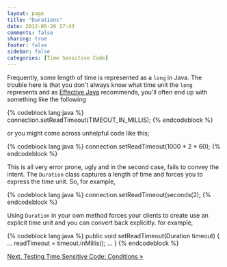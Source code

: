 ```yaml
---
layout: page
title: "Durations"
date: 2012-05-26 17:43
comments: false
sharing: true
footer: false
sidebar: false
categories: [Time Sensitive Code]
---
```


Frequently, some length of time is represented as a `long` in Java. The trouble here is that you don't always know what time unit the `long` represents and as [Effective Java](http://java.sun.com/docs/books/effective/) recommends, you'll often end up with something like the following


{% codeblock lang:java %}
connection.setReadTimeout(TIMEOUT_IN_MILLIS);
{% endcodeblock %}

or you might come across unhelpful code like this;

{% codeblock lang:java %}
connection.setReadTimeout(1000 * 2 * 60);
{% endcodeblock %}

This is all very error prone, ugly and in the second case, fails to convey the intent. The `Duration` class captures a length of time and forces you to express the time unit. So, for example,

{% codeblock lang:java %}
connection.setReadTimeout(seconds(2);
{% endcodeblock %}


Using `Duration` in your own method forces your clients to create use an explicit time unit and you can convert back explicitly. for example,


{% codeblock lang:java %}
public void setReadTimeout(Duration timeout) {
   ...
   readTimeout = timeout.inMillis();
   ...
}
{% endcodeblock %}



[Next, Testing Time Sensitive Code: Conditions &raquo;](/documentation/time/conditions)